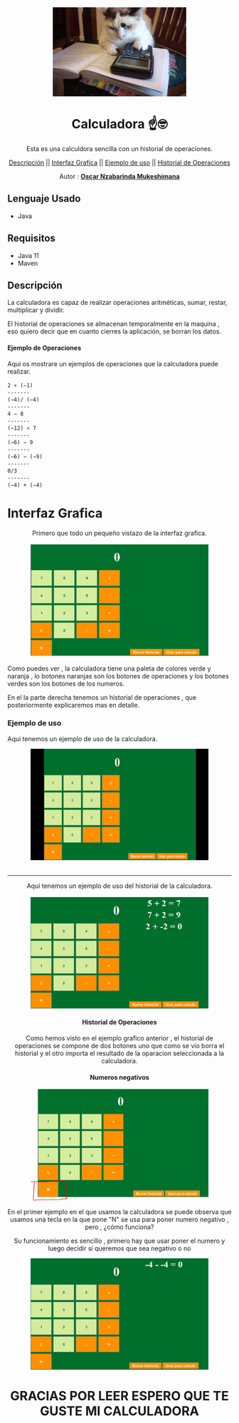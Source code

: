 <div align="center">
  <img src="./readme/calculatorCat.jpg" width="300" height="200">
  
  # Calculadora ☝🤓


Esta es una calculdora sencilla con un historial de operaciones.

[Descripción](#Descripción) || [Interfaz Grafica](#Interfaz-Grafica) || [Ejemplo de uso](#Ejemplo-de-uso) || [Historial de Operaciones](#Historial-de-Operaciones)

Autor : **[Oscar Nzabarinda Mukeshimana](https://github.com/MainKataVerde)**

</div>  

## Lenguaje Usado

- Java

## Requisitos

- Java 11
- Maven

## Descripción

La calculadora es capaz de realizar operaciones aritméticas, sumar, restar, multiplicar y dividir.

El historial de operaciones se almacenan temporalmente en la maquina , eso quiero decir que en cuanto cierres la aplicación, se borran los datos.

#### Ejemplo de Operaciones

Aqui os mostrare un ejemplos de operaciones que la calculadora puede realizar.

```
2 ∗ (−1)
-------
(−4)/ (−4)
-------
4 − 8
-------
(−12) ∗ 7
-------
(−6) − 9
-------
(−6) − (−9)
-------
0/3
-------
(−4) + (−4)
```

# Interfaz Grafica

<div align="center">
Primero que todo un pequeño vistazo de la interfaz grafica.
<br>
<br>
  <img  src="https://github.com/MainKataVerde/Calculadora/blob/main/readme/Interfaz.PNG" width="400" height="250">
<br>
<br>
</div>  
Como puedes ver , la calculadora tiene una paleta de colores verde y naranja , lo botones naranjas son los botones de operaciones y los botones verdes son los botones de los numeros.

En el la parte derecha tenemos un historial de operaciones , que posteriormente explicaremos mas en detalle.

### Ejemplo de uso

Aqui tenemos un ejemplo de uso de la calculadora.

<div align="center">
<img src="./readme/2024-12-30 22-07-31.gif" width="400" height="250">
<br>
<br>
<hr>
Aqui tenemos un ejemplo de uso del historial de la calculadora.
<br>
<br>
<img src="./readme/2024-12-30 22-14-52.gif" width="400" height="250">

#### Historial de Operaciones


Como hemos visto en el ejemplo grafico anterior , el historial de operaciones se compone de dos botones uno que como se vio borra el historial y el otro importa el resultado de la oparacion seleccionada a la calculadora.


#### Numeros negativos

<img src="./readme/Interfaz2.PNG" width="400" height="250">

En el primer ejemplo en el que usamos la calculadora se puede observa que usamos una tecla en la que pone "N" se usa para poner numero negativo , pero , ¿cómo funciona?

Su funcionamiento es sencillo , primero hay que usar poner el numero y luego decidir si queremos que sea negativo o no

<img src="./readme/2024-12-30 22-59-14.gif" width="400" height="250">

# GRACIAS POR LEER ESPERO QUE TE GUSTE MI CALCULADORA

</div>


